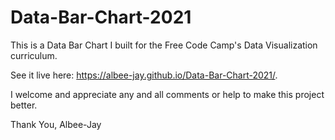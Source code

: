 # Data-Bar-Chart-2021
This is a Data Bar Chart I built for the Free Code Camp's Data Visualization curriculum.

See it live here: https://albee-jay.github.io/Data-Bar-Chart-2021/.

I welcome and appreciate any and all comments or help to make this project better.

Thank You, Albee-Jay
